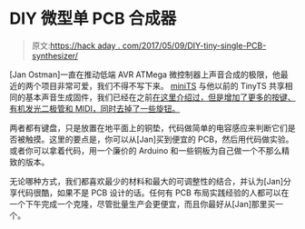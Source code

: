 # DIY 微型单 PCB 合成器

> 原文:[https://hack aday . com/2017/05/09/DIY-tiny-single-PCB-synthesizer/](https://hackaday.com/2017/05/09/diy-tiny-single-pcb-synthesizer/)

[Jan Ostman]一直在推动低端 AVR ATMega 微控制器上声音合成的极限，他最近的两个项目非常可爱，我们不得不写下来。 [miniTS](https://janostman.wordpress.com/the-minits-diy-synth/) 与他以前的 TinyTS 共享相同的基本声音生成固件，我们已经在之前[在这里介绍过，但是增加了更多的按键、有机发光二极管和 MIDI，同时去掉了一些旋钮。](http://hackaday.com/2016/12/11/tiny-ts-just-how-small-can-a-playable-synethesiser-get/)

两者都有键盘，只是放置在地平面上的铜垫，代码做简单的电容感应来判断它们是否被触摸。这里的要点是，你可以从[Jan]买到便宜的 PCB，然后用代码做实验。或者你可以拿着代码，用一个廉价的 Arduino 和一些铜板为自己做一个不那么精致的版本。

无论哪种方式，我们都喜欢最少的材料和最大的可调整性的结合，并认为[Jan]分享代码很酷，如果不是 PCB 设计的话。任何有 PCB 布局实践经验的人都可以在一个下午完成一个克隆，尽管批量生产会更便宜，而且你最好从[Jan]那里买一个。